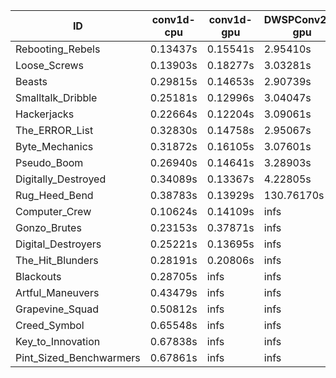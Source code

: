 |ID|conv1d-cpu|conv1d-gpu|DWSPConv2D-gpu|gemm-gpu|avg|
|-|-|-|-|-|-|
|Rebooting_Rebels|0.13437s|0.15541s|2.95410s|1.69900s|1.23572s|
|Loose_Screws|0.13903s|0.18277s|3.03281s|1.78448s|1.28477s|
|Beasts|0.29815s|0.14653s|2.90739s|1.90911s|1.31529s|
|Smalltalk_Dribble|0.25181s|0.12996s|3.04047s|1.92460s|1.33671s|
|Hackerjacks|0.22664s|0.12204s|3.09061s|1.91404s|1.33833s|
|The_ERROR_List|0.32830s|0.14758s|2.95067s|1.92715s|1.33843s|
|Byte_Mechanics|0.31872s|0.16105s|3.07601s|1.97787s|1.38341s|
|Pseudo_Boom|0.26940s|0.14641s|3.28903s|1.94063s|1.41137s|
|Digitally_Destroyed|0.34089s|0.13367s|4.22805s|2.49324s|1.79896s|
|Rug_Heed_Bend|0.38783s|0.13929s|130.76170s|4.43544s|33.93107s|
|Computer_Crew|0.10624s|0.14109s|infs|4.42063s|infs|
|Gonzo_Brutes|0.23153s|0.37871s|infs|4.43455s|infs|
|Digital_Destroyers|0.25221s|0.13695s|infs|1.90535s|infs|
|The_Hit_Blunders|0.28191s|0.20806s|infs|1.90672s|infs|
|Blackouts|0.28705s|infs|infs|1.77339s|infs|
|Artful_Maneuvers|0.43479s|infs|infs|4.47003s|infs|
|Grapevine_Squad|0.50812s|infs|infs|4.49328s|infs|
|Creed_Symbol|0.65548s|infs|infs|4.49989s|infs|
|Key_to_Innovation|0.67838s|infs|infs|4.48567s|infs|
|Pint_Sized_Benchwarmers|0.67861s|infs|infs|4.51808s|infs|
